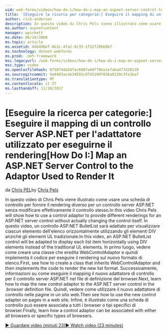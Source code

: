 ```yaml
---
uid: web-forms/videos/how-do-i/how-do-i-map-an-aspnet-server-control-to-the-adaptor-used-to-render-it
title: '[Eseguire la ricerca per categorie:] Eseguire il mapping di un controllo Server ASP.NET per l''adattatore utilizzato per eseguirne il rendering | Documenti Microsoft'
author: rick-anderson
description: In questo video di Chris Pels viene illustrato come usare una scheda di controllo per fornire il rendering diverso per un controllo server ASP.NET senza modificare effettivamente il c...
ms.author: aspnetcontent
manager: wpickett
ms.date: 06/19/2008
ms.topic: article
ms.assetid: d4b498ef-8e1c-4fa2-9c35-1f32f20bb9b7
ms.technology: dotnet-webforms
ms.prod: .net-framework
msc.legacyurl: /web-forms/videos/how-do-i/how-do-i-map-an-aspnet-server-control-to-the-adaptor-used-to-render-it
msc.type: video
ms.openlocfilehash: 675874da54fac688fa4df70ea1efaba477d30139
ms.sourcegitcommit: 9a9483aceb34591c97451997036a9120c3fe2baf
ms.translationtype: MT
ms.contentlocale: it-IT
ms.lasthandoff: 11/10/2017
---
```

<a name="how-do-i-map-an-aspnet-server-control-to-the-adaptor-used-to-render-it"></a><span data-ttu-id="a4735-103">[Eseguire la ricerca per categorie:] Eseguire il mapping di un controllo Server ASP.NET per l'adattatore utilizzato per eseguirne il rendering</span><span class="sxs-lookup"><span data-stu-id="a4735-103">[How Do I:] Map an ASP.NET Server Control to the Adaptor Used to Render It</span></span>
====================
<span data-ttu-id="a4735-104">da [Chris PEL](https://twitter.com/chrispels)</span><span class="sxs-lookup"><span data-stu-id="a4735-104">by [Chris Pels](https://twitter.com/chrispels)</span></span>

<span data-ttu-id="a4735-105">In questo video di Chris Pels viene illustrato come usare una scheda di controllo per fornire il rendering diverso per un controllo server ASP.NET senza modificare effettivamente il controllo stesso.</span><span class="sxs-lookup"><span data-stu-id="a4735-105">In this video Chris Pels will show how to use a control adaptor to provide different renderings for an ASP.NET server control without actually changing the control itself.</span></span> <span data-ttu-id="a4735-106">In questo video, un controllo ASP.NET BulletList sarà adattato per visualizzare ciascun elemento dell'elenco orizzontalmente utilizzando gli elementi DIV anziché gli elementi UL tradizionale.</span><span class="sxs-lookup"><span data-stu-id="a4735-106">In this video, an ASP.NET BulletList control will be adapted to display each list item horizontally using DIV elements instead of the traditional UL elements.</span></span> <span data-ttu-id="a4735-107">In primo luogo, vedere come creare una classe che eredita WebControlAdaptor e quindi implementa il codice per eseguire il rendering sul nuovo formato di elenco.</span><span class="sxs-lookup"><span data-stu-id="a4735-107">First, see how to create a class that inherits WebControlAdaptor and then implements the code to render the new list format.</span></span> <span data-ttu-id="a4735-108">Successivamente, informazioni su come eseguire il mapping il nuovo adattatore di controllo per il controllo server ASP.NET nel file di definizione del browser.</span><span class="sxs-lookup"><span data-stu-id="a4735-108">Next, learn how to map the new control adaptor to the ASP.NET server control in the .browser definition file.</span></span> <span data-ttu-id="a4735-109">Quindi, vedere come utilizzare il nuovo adattatore di controllo nelle pagine in un sito web.</span><span class="sxs-lookup"><span data-stu-id="a4735-109">Then see how to use the new control adaptor on pages in a web site.</span></span> <span data-ttu-id="a4735-110">Infine, è illustrato come una scheda di controllo può essere associata a tutti i browser o tipi specifici di browser.</span><span class="sxs-lookup"><span data-stu-id="a4735-110">Finally, learn how a control adaptor can be associated with either all browsers or specific types of browsers.</span></span>

[<span data-ttu-id="a4735-111">&#9654; Guardare video (minuti 23)</span><span class="sxs-lookup"><span data-stu-id="a4735-111">&#9654; Watch video (23 minutes)</span></span>](https://channel9.msdn.com/Blogs/ASP-NET-Site-Videos/how-do-i-map-an-aspnet-server-control-to-the-adaptor-used-to-render-it)
